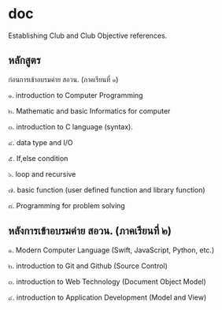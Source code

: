 # doc
Establishing Club and Club Objective references. 


## หลักสูตร 

ก่อนการเข้าอบรมค่าย สอวน. (ภาคเรียนที่ ๑)

๑. introduction to Computer Programming 

๒. Mathematic and basic Informatics for computer

๓. introduction to C language (syntax).  

๔. data type and I/O 

๕. If,else condition 

๖. loop and recursive 

๗. basic function (user defined function and library function) 

๘. Programming for problem solving 


## หลังการเข้าอบรมค่าย สอวน. (ภาคเรียนที่ ๒)

๑. Modern Computer Language (Swift, JavaScript, Python, etc.)

๒. introduction to Git and Github (Source Control)

๓. introduction to Web Technology (Document Object Model)

๔. introduction to Application Development (Model and View)  
